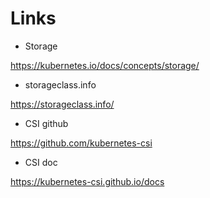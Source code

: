# Links

- Storage

<https://kubernetes.io/docs/concepts/storage/>

- storageclass.info

<https://storageclass.info/>

- CSI github

<https://github.com/kubernetes-csi>

- CSI doc

<https://kubernetes-csi.github.io/docs>
